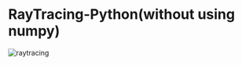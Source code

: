 # RayTracing-Python(without using numpy)
![raytracing](https://user-images.githubusercontent.com/55868333/129228900-58171395-7a95-42bb-85cb-9a5864b2256e.jpg)
